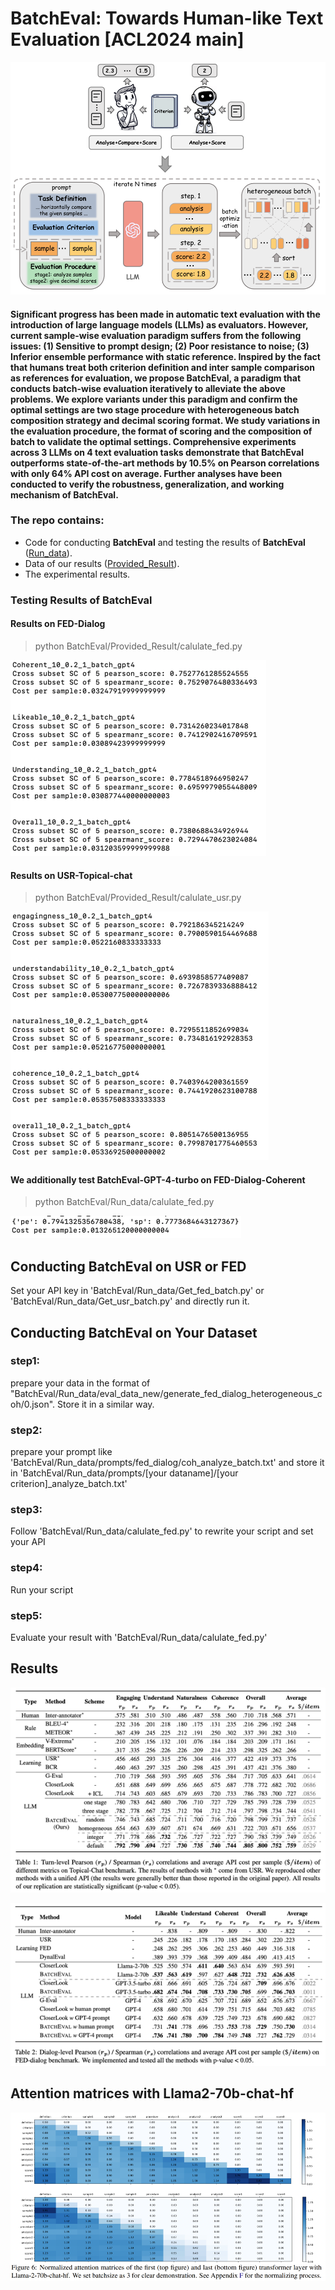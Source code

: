 # BatchEval: Towards Human-like Text Evaluation [ACL2024 main]
![img_1.png](img_1.png)

 
#### Significant progress has been made in automatic text evaluation with the introduction of large language models (LLMs) as evaluators. However, current sample-wise evaluation paradigm suffers from the following issues: (1) Sensitive to prompt design; (2) Poor resistance to noise; (3) Inferior ensemble performance with static reference. Inspired by the fact that humans treat both criterion definition and inter sample comparison as references for evaluation, we propose **BatchEval**, a paradigm that conducts batch-wise evaluation iteratively to alleviate the above problems. We explore variants under this paradigm and confirm the optimal settings are two stage procedure with heterogeneous batch composition strategy and decimal scoring format. We study variations in the evaluation procedure, the format of scoring and the composition of batch to validate the optimal settings. Comprehensive experiments across 3 LLMs on 4 text evaluation tasks demonstrate that **BatchEval** outperforms state-of-the-art methods by 10.5% on Pearson correlations with only 64% API cost on average.  Further analyses have been conducted to verify the robustness, generalization, and working mechanism of **BatchEval**.

### The repo contains:
- Code for conducting **BatchEval** and testing the results of **BatchEval** ([Run_data](Run_data)).
- Data of our results ([Provided_Result](Provided_Result)).
- The experimental results.



### Testing Results of **BatchEval**
#### Results on FED-Dialog
> python BatchEval/Provided_Result/calulate_fed.py

![img_4.png](img_4.png)

#### Results on USR-Topical-chat
> python BatchEval/Provided_Result/calulate_usr.py

![img_3.png](img_3.png)

#### We additionally test **BatchEval**-GPT-4-turbo on FED-Dialog-Coherent
> python BatchEval/Run_data/calulate_fed.py

![img_7.png](img_7.png)

## Conducting **BatchEval** on USR or FED
Set your API key in 'BatchEval/Run_data/Get_fed_batch.py' or 'BatchEval/Run_data/Get_usr_batch.py' and directly run it.

## Conducting **BatchEval** on Your Dataset

### step1:
prepare your data in the format of "BatchEval/Run_data/eval_data_new/generate_fed_dialog_heterogeneous_coh/0.json". Store it in a similar way.

### step2:
prepare your prompt like 'BatchEval/Run_data/prompts/fed_dialog/coh_analyze_batch.txt' and store it in 'BatchEval/Run_data/prompts/[your dataname]/[your criterion]_analyze_batch.txt'

### step3:
Follow 'BatchEval/Run_data/calulate_fed.py' to rewrite your script and set your API

### step4:
Run your script

### step5:
Evaluate your result with 'BatchEval/Run_data/calulate_fed.py'


## Results
![img_2.png](img_2.png)

![img_5.png](img_5.png)

## Attention matrices with Llama2-70b-chat-hf

![img_6.png](img_6.png)